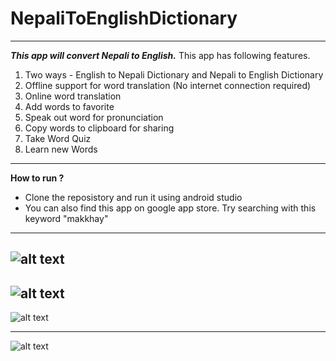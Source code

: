 # NepaliToEnglishDictionary
---
***This app will convert Nepali to English.***
This app has following features.

1) Two ways - English to Nepali Dictionary and Nepali to English Dictionary
2) Offline support for word translation (No internet connection required)
3) Online word translation 
4) Add words to favorite 
5) Speak out word for pronunciation 
6) Copy words to clipboard for sharing
7) Take Word Quiz 
8) Learn new Words
---
**How to run ?**
* Clone the reposistory and run it using android studio
* You can also find this app on google app store. Try searching with this keyword "makkhay" 
---
![alt text](https://github.com/makkhay/NepaliToEnglishDictionary/blob/master/Screen%20Shot%202017-05-18%20at%204.13.59%20PM.png)
---
![alt text](https://github.com/makkhay/NepaliToEnglishDictionary/blob/master/Screen%20Shot%202017-05-18%20at%204.12.26%20PM.png)
---
![alt text](https://github.com/makkhay/NepaliToEnglishDictionary/blob/master/Screen%20Shot%202017-05-18%20at%204.13.11%20PM.png)

---
![alt text](https://github.com/makkhay/NepaliToEnglishDictionary/blob/master/Screen%20Shot%202017-05-18%20at%204.13.36%20PM.png)



